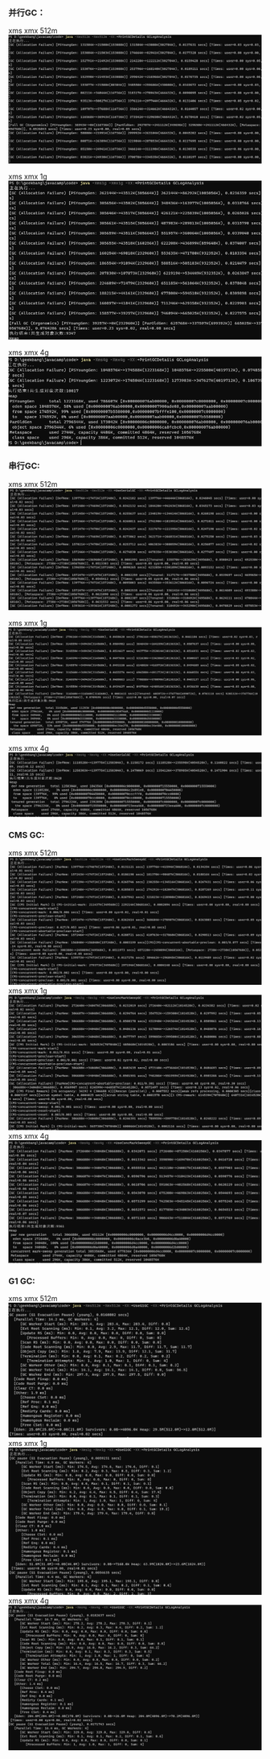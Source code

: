 ### 并行GC：
xms xmx 512m
![](GC-capture/xmsxmx512m.PNG)

xms xmx 1g
![](GC-capture/xmsxmx1g.PNG)

xms xmx 4g
![](GC-capture/xmsxmx4g.PNG)


### 串行GC:

xms xmx 512m
![](GC-capture/serialGC512m.PNG)

xms xmx 1g
![](GC-capture/serialGC1g.PNG)

xms xmx 4g
![](GC-capture/serialGC4g.PNG)

### CMS GC:
xms xmx 512m
![](GC-capture/CMSGC512m.PNG)
xms xmx 1g
![](GC-capture/CMSGC1g.PNG)
xms xmx 4g
![](GC-capture/CMSGC4g.PNG)

### G1 GC:
xms xmx 512m
![](GC-capture/G1GC512m.PNG)
xms xmx 1g
![](GC-capture/G1GC1g.PNG)
xms xmx 4g
![](GC-capture/G1GC4g.PNG)

